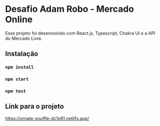 # Desafio Adam Robo - Mercado Online

Esse projeto foi desenvolvido com React.js, Typescript, Chakra UI e a API do Mercado Livre.

## Instalação

### `npm install`

### `npm start`

### `npm test`

## Link para o projeto 

https://ornate-souffle-dc1e81.netlify.app/